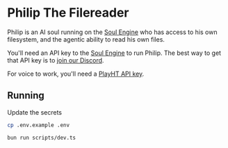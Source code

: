Philip The Filereader
=====

Philip is an AI soul running on the [Soul Engine](https://docs.souls.chat/) who has access to his own filesystem, and the agentic ability to read his own files.

You'll need an API key to the [Soul Engine](https://docs.souls.chat/) to run Philip. The best way to get that API key is to [join our Discord](https://discord.gg/opensouls).

For voice to work, you'll need a [PlayHT API key](https://play.ht/).

## Running

Update the secrets
```bash
cp .env.example .env
```

```bash
bun run scripts/dev.ts
```
